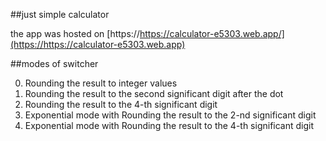 <!-- @format -->

##just simple calculator

the app was hosted on [https://https://calculator-e5303.web.app/](https://https://calculator-e5303.web.app)

##modes of switcher

0. Rounding the result to integer values
1. Rounding the result to the second significant digit after the dot
2. Rounding the result to the 4-th significant digit
3. Exponential mode with Rounding the result to the 2-nd significant digit
4. Exponential mode with Rounding the result to the 4-th significant digit
